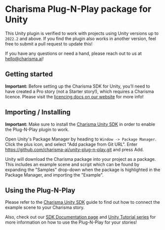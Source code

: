 # Charisma Plug-N-Play package for Unity

This Unity plugin is verified to work with projects using Unity versions up to `2022.2` and above. If you find the plugin also works in another version, feel free to submit a pull request to update this!

If you have any questions or need a hand, please reach out to us at [hello@charisma.ai](mailto:hello@charisma.ai)!

## Getting started

**Important:** Before setting up the Charisma SDK for Unity, you’ll need to have created a Pro story (not a Starter story!), which requires a Charisma licence. Please visit the [licencing docs on our website](https://charisma.ai/docs/licencing) for more info!

## Importing / Installing

**Important:** Make sure to install the [Charisma Unity SDK](https://github.com/charisma-ai/charisma-sdk-unity) in order to enable the Plug-N-Play plugin to work.

Open Unity's Package Manager by heading to `Window -> Package Manager`. Click the plus icon, and select "Add package from Git URL". Enter https://github.com/charisma-ai/unity-plug-n-play.git and press Add.

Unity will download the Charisma package into your project as a package. This includes an example scene and script which can be found by expanding the "Samples" drop-down when the package is highlighted in the Package Manager, and importing the "Example".

## Using the Plug-N-Play

Please refer to the [Charisma Unity SDK](https://github.com/charisma-ai/charisma-sdk-unity#plug-n-play) guide to find out how to connect the example scene to your Charisma story.

Also, check out our [SDK Documentation page](https://charisma.ai/docs/sdks) and [Unity Tutorial series](https://www.youtube.com/playlist?list=PLJL7mxAoErKzABDahUXzjNBNM7GUjUF45) for more information on how to use the Plug-N-Play for your stories!
